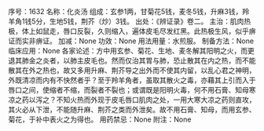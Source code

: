 序号：1632
名称：化炎汤
组成：玄参1两，甘菊花5钱，麦冬5钱，升麻3钱，羚羊角1钱5分，生地5钱，荆芥（炒）3钱。
出处：《辨证录》卷二。
主治：肌肉热极，体上如鼠走，唇口反裂，久则缩入，遍体皮毛尽发红黑。此热极生风，似乎痹证而实非痹证。
加减：None
功效：None
用法用量：水煎服。
制备方法：None
临床应用：None
各家论述：方中用玄参、菊花、生地、麦冬解其阳明之火，而更退其肺金之炎者，以肺主皮毛也。然而仅治其胃与肺，恐止散其在内之热，而不能散其在外之热也，故又多用升麻、荆芥导之出外而不使其内留，以乱心君之神明，外既清凉而内有不快然者乎？至于羚羊角者，虽取其散火之毒，亦藉其上引而入于唇口之间，使缩者不缩，而裂者不裂也；或谓既是阳明火毒，何不用石膏、知母寒凉之药以泻之？不知火热而外现于皮毛唇口肌肉之处，一用大寒大凉之药则直攻，其火必从下泄，不能随升麻、荆芥之类而外泄矣。故不用石膏、知母，而用玄参、菊花，于补中表火之为得也。
用药禁忌：None
附注：None
